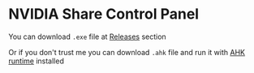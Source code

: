 # NVIDIA Share Control Panel

You can download `.exe` file at [Releases](https://github.com/BadCoder1337/NVIDIA-Share-Control-Panel/releases) section

Or if you don't trust me you can download `.ahk` file and run it with [AHK runtime](https://www.autohotkey.com/) installed
